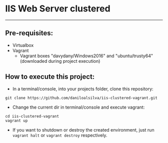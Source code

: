 # IIS Web Server clustered

----


## Pre-requisites:
- Virtualbox
- Vagrant
  - Vagrant boxes "davydany/Windows2016" and "ubuntu/trusty64" (downloaded during project execution)

## How to execute this project:

- In a terminal/console, into your projects folder, clone this repository:
```
git clone https://github.com/daniloalsilva/iis-clustered-vagrant.git
```
- Change the current dir in terminal/console and execute vagrant:
```
cd iis-clustered-vagrant
vagrant up
```
- If you want to shutdown or destroy the created environment, just run `vagrant halt` or `vagrant destroy` respectively.